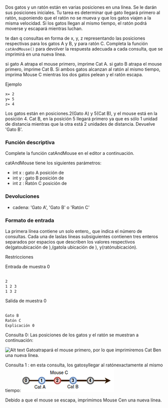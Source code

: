 Dos gatos y un ratón están en varias posiciones en una línea. Se le darán sus posiciones iniciales. Tu tarea es determinar qué gato llegará primero al ratón, suponiendo que el ratón no se mueva y que los gatos viajen a la misma velocidad. Si los gatos llegan al mismo tiempo, el ratón podrá moverse y escapará mientras luchan.

te dan q consultas en forma de x, y, z representando las posiciones respectivas para los gatos A y B, y para ratón C. Completa la función `catAndMouse()` para devolver la respuesta adecuada a cada consulta, que se imprimirá en una nueva línea.

si gato A atrapa el mouse primero, imprime Cat A.
si gato B atrapa el mouse primero, imprime Cat B.
Si ambos gatos alcanzan al ratón al mismo tiempo, imprima Mouse C mientras los dos gatos pelean y el ratón escapa.

Ejemplo

```
x= 2
y= 5
z= 4
```

Los gatos están en posiciones.2(Gato A) y 5(Cat B), y el mouse está en la posición 4. Cat B, en la posición 5 llegará primero ya que es sólo 1 unidad de distancia mientras que la otra está 2 unidades de distancia. Devuelve 'Gato B'.

### Función descriptiva

Complete la función catAndMouse en el editor a continuación.

catAndMouse tiene los siguientes parámetros:

- int x : gato A posición de
- int y : gato B posición de
- int z : Ratón C posición de

### Devoluciones

- cadena: 'Gato A', 'Gato B' o 'Ratón C'

### Formato de entrada

La primera línea contiene un solo entero,, que indica el número de consultas.
Cada una de laslas líneas subsiguientes contienen tres enteros separados por espacios que describen los valores respectivos de(gatoubicación de ),(gatola ubicación de ), y(ratónubicación).

Restricciones

Entrada de muestra 0

```

2
1 2 3
1 3 2

```

Salida de muestra 0

```

Gato B
Ratón C
Explicación 0

```

Consulta 0: Las posiciones de los gatos y el ratón se muestran a continuación:

![Alt text](https://s3.amazonaws.com/hr-challenge-images/0/1480434557-601bef86ba-cat1.png)
Gatoatrapará el mouse primero, por lo que imprimiremos Cat Ben una nueva línea.

Consulta 1 : en esta consulta, los gatosyllegar al ratónexactamente al mismo tiempo:
![Alt text](image-1.png)

Debido a que el mouse se escapa, imprimimos Mouse Cen una nueva línea.
